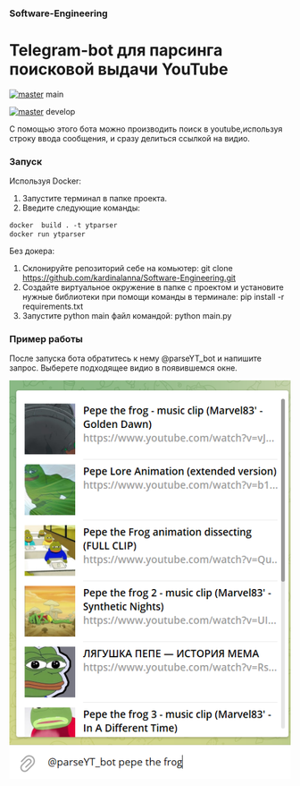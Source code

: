 ### Software-Engineering
# Telegram-bot для парсинга поисковой выдачи YouTube
[![master](https://github.com/kardinalanna/Software-Engineering/actions/workflows/test.yml/badge.svg?branch=main)](https://github.com/kardinalanna/Soft_Eng/actions/workflows/test.yml) main

[![master](https://github.com/kardinalanna/Software-Engineering/actions/workflows/test.yml/badge.svg?branch=develop)](https://github.com/kardinalanna/Soft_Eng/actions/workflows/test.yml) develop

С помощью этого бота можно производить поиск в youtube,используя строку ввода сообщения, и сразу делиться ссылкой на видио.

### Запуск 
Используя Docker:
   1. Запустите терминал в папке проекта.
   2. Введите следующие команды:
    
    docker  build . -t ytparser 
    docker run ytparser

Без докера:
 1. Склонируйте репозиторий себе на комьютер: git clone https://github.com/kardinalanna/Software-Engineering.git
 2. Создайте виртуальное окружение в папке с проектом и установите нужные библиотеки при помощи команды в терминале: pip install -r requirements.txt
 3. Запустите python main файл командой: python main.py
 
 ### Пример работы
После запуска бота обратитесь к нему @parseYT_bot и напишите запрос. Выберете подходящее видио в появившемся окне.


 ![alt text](https://github.com/kardinalanna/Software-Engineering/blob/main/exp_img.PNG?raw=true)

